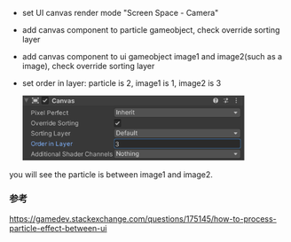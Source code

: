 - set UI canvas render mode "Screen Space - Camera"
- add canvas component to particle gameobject, check override sorting layer
- add canvas component to ui gameobject image1 and image2(such as a image), check override sorting layer
- set order in layer: particle is 2, image1 is 1, image2 is 3

  <img alt="Sprite.png" src="assets/UGUI show particle between two UI component.png" width="400" height="" >

you will see the particle is between image1 and image2.

### 参考
https://gamedev.stackexchange.com/questions/175145/how-to-process-particle-effect-between-ui